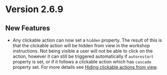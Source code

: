 Version 2.6.9
=============

New Features
------------

* Any clickable action can now set a `hidden` property. The result of this is
  that the clickable action will be hidden from view in the workshop
  instructions. Not being visible a user will not be able to click on the
  action, however it can still be triggered automatically if `autorestart`
  property is set, or if it follows a clickable action which has `cascade`
  property set. For more details see [Hiding clickable actions from
  view](hiding-clickable-actions-from-view).
